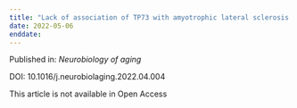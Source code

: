 ```yaml
---
title: "Lack of association of TP73 with amyotrophic lateral sclerosis in a large cohort of cases."
date: 2022-05-06
enddate:
---
```


Published in: *Neurobiology of aging*

DOI: 10.1016/j.neurobiolaging.2022.04.004

This article is not available in Open Access


